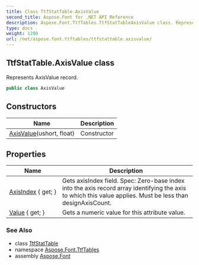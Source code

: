 ```yaml
---
title: Class TtfStatTable.AxisValue
second_title: Aspose.Font for .NET API Reference
description: Aspose.Font.TtfTables.TtfStatTableAxisValue class. Represents AxisValue record
type: docs
weight: 1290
url: /net/aspose.font.ttftables/ttfstattable.axisvalue/
---
```

## TtfStatTable.AxisValue class

Represents AxisValue record.

```csharp
public class AxisValue
```

## Constructors

| Name | Description |
| --- | --- |
| [AxisValue](../../aspose.font.ttftables/ttfstattable.axisvalue/.ctor)(ushort, float) | Constructor |

## Properties

| Name | Description |
| --- | --- |
| [AxisIndex](../../aspose.font.ttftables/ttfstattable.axisvalue/axisindex) { get; } | Gets axisIndex field. Spec: Zero-base index into the axis record array identifying the axis to which this value applies. Must be less than designAxisCount. |
| [Value](../../aspose.font.ttftables/ttfstattable.axisvalue/value) { get; } | Gets a numeric value for this attribute value. |

### See Also

* class [TtfStatTable](../ttfstattable/)
* namespace [Aspose.Font.TtfTables](../../aspose.font.ttftables/)
* assembly [Aspose.Font](../../)


